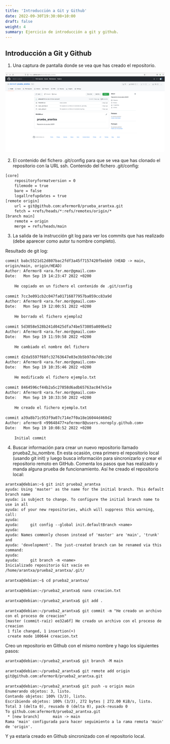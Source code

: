 ```yaml
---
title: 'Introducción a Git y Github'
date: 2022-09-30T19:30:08+10:00
draft: false
weight: 4
summary: Ejercicio de introducción a git y github.
---
```


## Introducción a Git y Github

1. Una captura de pantalla donde se vea que has creado el repositorio.

![git](captura_github.png)

2. El contenido del fichero .git/config para que se vea que has clonado el repositorio con la URL ssh.
Contenido del fichero .git/config:

```
[core]
    repositoryformatversion = 0
    filemode = true
    bare = false
    logallrefupdates = true
[remote origin]
    url = git@github.com:afermor8/prueba_arantxa.git
    fetch = +refs/heads/*:refs/remotes/origin/*
[branch main]
    remote = origin
    merge = refs/heads/main
```



3. La salida de la instrucción git log para ver los commits que has realizado (debe aparecer como autor tu nombre completo).

Resultado de git log:

```
commit babc5521d12d807bac2fdf3a45f7157420fbebb9 (HEAD -> main, origin/main, origin/HEAD)
Author: Afermor8 <ara.fer.mor@gmail.com>
Date:   Mon Sep 19 14:23:47 2022 +0200

    He copiado en un fichero el contenido de .git/config

commit 7cc3e091cb2c047fa01716877957ba059cc83a9d
Author: Afermor8 <ara.fer.mor@gmail.com>
Date:   Mon Sep 19 12:00:51 2022 +0200

    He borrado el fichero ejemplo2

commit 5d3058e528b241d0425dfa74be573805a809be52
Author: Afermor8 <ara.fer.mor@gmail.com>
Date:   Mon Sep 19 11:59:58 2022 +0200

    He cambiado el nombre del fichero

commit d2da5597f68fc32763647e03e3b5b97de7d0c19d
Author: Afermor8 <ara.fer.mor@gmail.com>
Date:   Mon Sep 19 10:35:46 2022 +0200

    He modificado el fichero ejemplo.txt

commit 8464596cf44b2a5c27858d6adb65763ac047e51e
Author: Afermor8 <ara.fer.mor@gmail.com>
Date:   Mon Sep 19 10:33:50 2022 +0200

    He creado el fichero ejemplo.txt

commit a39a8b71c953f9a07c714e7f0a18e16044d460d2
Author: afermor8 <99648477+afermor8@users.noreply.github.com>
Date:   Mon Sep 19 10:08:52 2022 +0200

    Initial commit
```


4. Buscar información para crear un nuevo repositorio llamado prueba2_tu_nombre. En esta ocasión, crea primero el repositorio local (usando git init) y luego busca información para sincronizarlo y crear el repositorio remoto en GitHub. Comenta los pasos que has realizado y manda alguna prueba de funcionamiento.
Así he creado el repositorio local:

```
arantxa@debian:~$ git init prueba2_arantxa
ayuda: Using 'master' as the name for the initial branch. This default branch name
ayuda: is subject to change. To configure the initial branch name to use in all
ayuda: of your new repositories, which will suppress this warning, call:
ayuda:
ayuda:     git config --global init.defaultBranch <name>
ayuda:
ayuda: Names commonly chosen instead of 'master' are 'main', 'trunk' and
ayuda: 'development'. The just-created branch can be renamed via this command:
ayuda:
ayuda:     git branch -m <name>
Inicializado repositorio Git vacío en /home/arantxa/prueba2_arantxa/.git/

arantxa@debian:~$ cd prueba2_arantxa/

arantxa@debian:~/prueba2_arantxa$ nano creacion.txt

arantxa@debian:~/prueba2_arantxa$ git add .

arantxa@debian:~/prueba2_arantxa$ git commit -m "He creado un archivo con el proceso de creacion"
[master (commit-raíz) ee32a6f] He creado un archivo con el proceso de creacion
 1 file changed, 1 insertion(+)
 create mode 100644 creacion.txt
```

Creo un repositorio en Github con el mismo nombre y hago los siguientes pasos:
```
arantxa@debian:~/prueba2_arantxa$ git branch -M main

arantxa@debian:~/prueba2_arantxa$ git remote add origin git@github.com:afermor8/prueba2_arantxa.git

arantxa@debian:~/prueba2_arantxa$ git push -u origin main
Enumerando objetos: 3, listo.
Contando objetos: 100% (3/3), listo.
Escribiendo objetos: 100% (3/3), 272 bytes | 272.00 KiB/s, listo.
Total 3 (delta 0), reusado 0 (delta 0), pack-reusado 0
To github.com:afermor8/prueba2_arantxa.git
 * [new branch]      main -> main
Rama 'main' configurada para hacer seguimiento a la rama remota 'main' de 'origin'.
```
Y ya estaría creado en Github sincronizado con el repositorio local.
